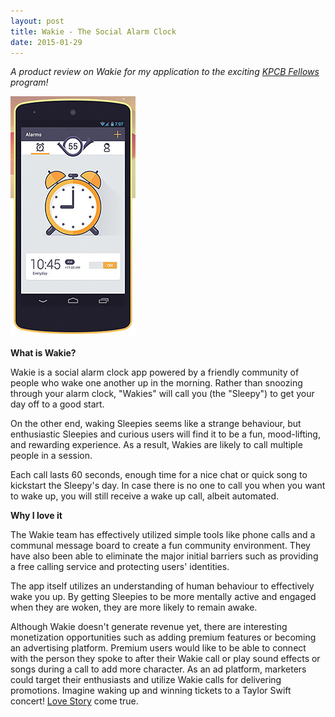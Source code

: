 ```yaml
---
layout: post
title: Wakie - The Social Alarm Clock
date: 2015-01-29
---
```


*A product review on Wakie for my application to the exciting [KPCB Fellows](http://kpcbfellows.com/) program!*

[![Wakie](/images/wakie.jpg)](http://wakie.com/)

**What is Wakie?**

Wakie is a social alarm clock app powered by a friendly community of people who wake one another up in the morning. Rather than snoozing through your alarm clock, "Wakies" will call you (the "Sleepy") to get your day off to a good start.

On the other end, waking Sleepies seems like a strange behaviour, but enthusiastic Sleepies and curious users will find it to be a fun, mood-lifting, and rewarding experience. As a result, Wakies are likely to call multiple people in a session.

Each call lasts 60 seconds, enough time for a nice chat or quick song to kickstart the Sleepy's day. In case there is no one to call you when you want to wake up, you will still receive a wake up call, albeit automated.

**Why I love it**

The Wakie team has effectively utilized simple tools like phone calls and a communal message board to create a fun community environment. They have also been able to eliminate the major initial barriers such as providing a free calling service and protecting users' identities.

The app itself utilizes an understanding of human behaviour to effectively wake you up. By getting Sleepies to be more mentally active and engaged when they are woken, they are more likely to remain awake.

Although Wakie doesn't generate revenue yet, there are interesting monetization opportunities such as adding premium features or becoming an advertising platform. Premium users would like to be able to connect with the person they spoke to after their Wakie call or play sound effects or songs during a call to add more character. As an ad platform, marketers could target their enthusiasts and utilize Wakie calls for delivering promotions. Imagine waking up and winning tickets to a Taylor Swift concert! [Love Story](https://www.youtube.com/watch?v=8xg3vE8Ie_E) come true.
